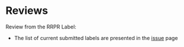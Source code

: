 # Reviews
Review from the RRPR Label:
  - The list of current submitted labels are presented in the [issue](https://github.com/RLPR/LabelReviews/issues) page

